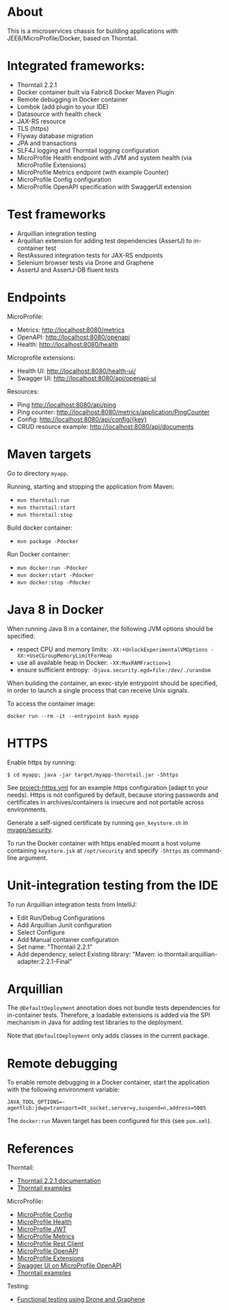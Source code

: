 # About

This is a microservices chassis for building applications with JEE8/MicroProfile/Docker, based on Thorntail.

# Integrated frameworks:

- Thorntail 2.2.1
- Docker container built via Fabric8 Docker Maven Plugin
- Remote debugging in Docker container
- Lombok (add plugin to your IDE)
- Datasource with health check
- JAX-RS resource
- TLS (https)
- Flyway database migration
- JPA and transactions
- SLF4J logging and Thorntail logging configuration
- MicroProfile Health endpoint with JVM and system health (via MicroProfile Extensions)
- MicroProfile Metrics endpoint (with example Counter)
- MicroProfile Config configuration
- MicroProfile OpenAPI specification with SwaggerUI extension

# Test frameworks

- Arquillian integration testing
- Arquillian extension for adding test dependencies (AssertJ) to in-container test
- RestAssured integration tests for JAX-RS endpoints
- Selenium browser tests via Drone and Graphene
- AssertJ and AssertJ-DB fluent tests

# Endpoints

MicroProfile:
- Metrics: [http://localhost:8080/metrics](http://localhost:8080/metrics)
- OpenAPI: [http://localhost:8080/openapi](http://localhost:8080/openapi)
- Health: [http://localhost:8080/health](http://localhost:8080/health)

Microprofile extensions:
- Health UI: [http://localhost:8080/health-ui/](http://localhost:8080/health-ui/)
- Swagger UI: [http://localhost:8080/api/openapi-ui](http://localhost:8080/api/openapi-ui)

Resources:
- Ping [http://localhost:8080/api/ping](http://localhost:8080/api/ping)
- Ping counter: [http://localhost:8080/metrics/application/PingCounter](http://localhost:8080/metrics/application/PingCounter)
- Config: [http://localhost:8080/api/config/{key}](http://localhost:8080/api/config/{key})
- CRUD resource example: [http://localhost:8080/api/documents](http://localhost:8080/api/documents)
    
# Maven targets

Go to directory `myapp`.

Running, starting and stopping the application from Maven:
- `mvn thorntail:run`
- `mvn thorntail:start`
- `mvn thorntail:stop`

Build docker container:
- `mvn package -Pdocker`

Run Docker container:
- `mvn docker:run -Pdocker`
- `mvn docker:start -Pdocker`
- `mvn docker:stop -Pdocker`

# Java 8 in Docker

When running Java 8 in a container, the following JVM options should be specified:
- respect CPU and memory limits: `-XX:+UnlockExperimentalVMOptions -XX:+UseCGroupMemoryLimitForHeap`
- use all available heap in Docker: `-XX:MaxRAMFraction=1`
- ensure sufficient entropy: `-Djava.security.egd=file:/dev/./urandom`

When building the container, an exec-style entrypoint should be specified, in order to launch a single process
that can receive Unix signals.

To access the container image:

    docker run --rm -it --entrypoint bash myapp

# HTTPS

Enable https by running:

    $ cd myapp; java -jar target/myapp-thorntail.jar -Shttps
    
See [project-https.yml](myapp/src/main/resources/project-https.yml) for an example https configuration
(adapt to your needs). Https is not configured by default, because storing passwords and certificates
in archives/containers is insecure and not portable across environments. 

Generate a self-signed certificate by running `gen_keystore.sh` in [myapp/security](myapp/security).

To run the Docker container with https enabled mount a host volume containing `keystore.jsk` at
 `/opt/security` and specify `-Shttps` as command-line argument.
 
# Unit-integration testing from the IDE

To run Arquillian integration tests from IntelliJ:
- Edit Run/Debug Configurations
- Add Arquillian Junit configuration
- Select Configure
- Add Manual container configuration
- Set name: "Thorntail 2.2.1"
- Add dependency, select Existing library: "Maven: io.thorntail:arquillian-adapter:2.2.1-Final"

# Arquillian

The `@DefaultDeployment` annotation does not bundle tests dependencies for in-container tests.
Therefore, a loadable extensions is added via the SPI mechanism in Java for adding test
libraries to the deployment.

Note that `@DefaultDeployment` only adds classes in the current package.

# Remote debugging

To enable remote debugging in a Docker container, start the application with the following environment variable:

    JAVA_TOOL_OPTIONS=-agentlib:jdwp=transport=dt_socket,server=y,suspend=n,address=5005

The  `docker:run` Maven target has been configured for this (see `pom.xml`).

# References

Thorntail:
- [Thorntail 2.2.1 documentation](https://docs.thorntail.io/2.2.1.Final/)
- [Thorntail examples](https://github.com/thorntail/thorntail-examples/tree/2.2.1.Final)

MicroProfile:
- [MicroProfile Config](https://github.com/eclipse/microprofile-config)
- [MicroProfile Health](https://github.com/eclipse/microprofile-health)
- [MicroProfile JWT](https://github.com/MicroProfileJWT/eclipse-newsletter-sep-2017)
- [MicroProfile Metrics](https://github.com/eclipse/microprofile-metrics/blob/master/spec/src/main/asciidoc/metrics_spec.adoc)
- [MicroProfile Rest Client](https://github.com/eclipse/microprofile-rest-client)
- [MicroProfile OpenAPI](https://github.com/eclipse/microprofile-open-api/blob/master/spec/src/main/asciidoc/microprofile-openapi-spec.adoc)
- [MicroProfile Extensions](https://www.microprofile-ext.org)
- [Swagger UI on MicroProfile OpenAPI](https://www.phillip-kruger.com/post/microprofile_openapi_swaggerui/)
- [Thorntail examples](https://github.com/thorntail/thorntail-examples)

Testing:
- [Functional testing using Drone and Graphene](http://arquillian.org/guides/functional_testing_using_graphene/)

